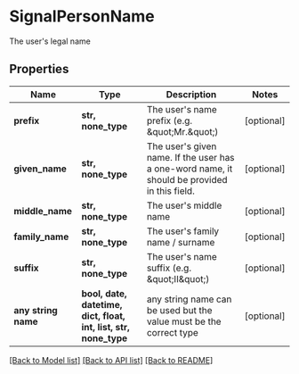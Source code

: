 # SignalPersonName

The user's legal name

## Properties
Name | Type | Description | Notes
------------ | ------------- | ------------- | -------------
**prefix** | **str, none_type** | The user&#39;s name prefix (e.g. \&quot;Mr.\&quot;) | [optional] 
**given_name** | **str, none_type** | The user&#39;s given name. If the user has a one-word name, it should be provided in this field. | [optional] 
**middle_name** | **str, none_type** | The user&#39;s middle name | [optional] 
**family_name** | **str, none_type** | The user&#39;s family name / surname | [optional] 
**suffix** | **str, none_type** | The user&#39;s name suffix (e.g. \&quot;II\&quot;) | [optional] 
**any string name** | **bool, date, datetime, dict, float, int, list, str, none_type** | any string name can be used but the value must be the correct type | [optional]

[[Back to Model list]](../README.md#documentation-for-models) [[Back to API list]](../README.md#documentation-for-api-endpoints) [[Back to README]](../README.md)


